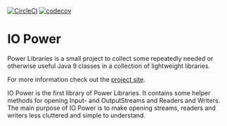[![CircleCI](https://circleci.com/gh/power-libraries/iopower/tree/develop.svg?style=svg)](https://circleci.com/gh/power-libraries/iopower/tree/develop)
[![codecov](https://codecov.io/gh/power-libraries/iopower/branch/develop/graph/badge.svg)](https://codecov.io/gh/power-libraries/iopower)

# IO Power
Power Libraries is a small project to collect some repeatedly needed or otherwise useful Java 9 classes in a collection of lightweight libraries.

For more information check out the [project site](http://power-libraries.github.io/).

IO Power is the first library of Power Libraries. It contains some helper methods for opening Input- and OutputStreams and Readers and Writers. The main purpose of IO Power is to make opening streams, readers and writers less cluttered and simple to understand.
